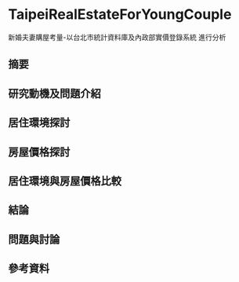 # TaipeiRealEstateForYoungCouple
新婚夫妻購屋考量-以台北市統計資料庫及內政部實價登錄系統 進行分析

## 摘要

## 研究動機及問題介紹

## 居住環境探討

## 房屋價格探討

## 居住環境與房屋價格比較

## 結論

## 問題與討論

## 參考資料